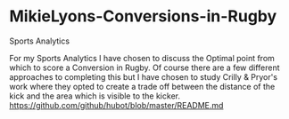 # MikieLyons-Conversions-in-Rugby
Sports Analytics

For my Sports Analytics I have chosen to discuss the Optimal point from which to score a Conversion in Rugby. Of course there are a few
different approaches to completing this but I have chosen to study Crilly & Pryor's work where they opted to create a trade off between 
the distance of the kick and the area which is visible to the kicker.
https://github.com/github/hubot/blob/master/README.md
